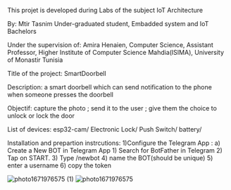 
This projet is developed during Labs of the subject IoT Architecture

By:
Mtir Tasnim
Under-graduated student, 
Embadded system and IoT Bachelors 


Under the supervision of:
Amira Henaien, 
Computer Science, Assistant Professor,
Higher Institute of Computer Science Mahdia(ISIMA),
University of Monastir Tunisia


Title of the project:
 SmartDoorbell

Description:
a smart doorbell which can send notification to the phone when someone presses the doorbell

Objectif:
capture the photo ; send it to the user ; give them the choice to unlock or lock the door

List of devices:
esp32-cam/
Electronic Lock/
Push Switch/
battery/


Installation and prepartion instrcutions: 
1)Configure the Telegram App :
a) Create a New BOT in Telegram App 
               1) Search for BotFather in Telegram
               2) Tap on START.
               3) Type /newbot
               4) name the BOT(should be unique)
               5) enter a username
               6) copy the token 
               
![photo1671976575 (1)](https://user-images.githubusercontent.com/121382849/209470961-6ea8ade4-8d10-4c49-8564-b96370aac199.jpeg)
![photo1671976575](https://user-images.githubusercontent.com/121382849/209470964-975fc083-89fb-4864-a239-e86a7ed01a81.jpeg)

